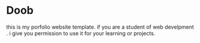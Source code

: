 # Doob
this is my porfolio website template.
if you are a student of web develpment .
i give you permission to use it for your learning or projects.
